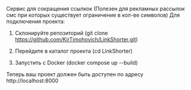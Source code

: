 Сервис для сокращения ссылкок (Полезен для рекламных рассылок смс при которых существует ограничение в кол-ве символов)
Для подключения проекта:
1) Склонируйте репозиторий
   (git clone https://github.com/KirTimohovich/LinkShorter.git)

2) Перейдите в каталог проекта (cd LinkShorter)

3) Запустить с Docker
   (docker compose up --build)

Теперь ваш проект должен быть доступен по адресу http://localhost:8000
